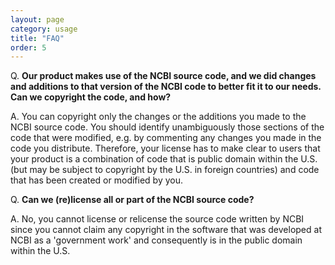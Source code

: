 ```yaml
---
layout: page
category: usage
title: "FAQ"
order: 5
---
```


Q. **Our product makes use of the NCBI source code, and we did changes and additions to that version of the NCBI code to better fit it to our needs. Can we copyright the code, and how?**

A. You can copyright only the changes or the additions you made to the NCBI source code. You should identify unambiguously those sections of the code that were modified, e.g. by commenting any changes you made in the code you distribute. Therefore, your license has to make clear to users that your product is a combination of code that is public domain within the U.S. (but may be subject to copyright by the U.S. in foreign countries) and code that has been created or modified by you.

Q. **Can we (re)license all or part of the NCBI source code?**

A. No, you cannot license or relicense the source code written by NCBI since you cannot claim any copyright in the software that was developed at NCBI as a 'government work' and consequently is in the public domain within the U.S.


